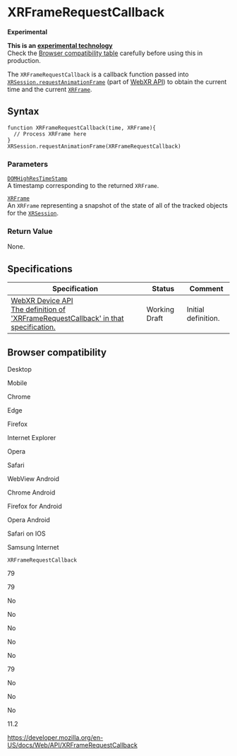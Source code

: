 XRFrameRequestCallback
======================

**Experimental**

**This is an [experimental technology](https://developer.mozilla.org/en-US/docs/MDN/Guidelines/Conventions_definitions#experimental)**  
Check the [Browser compatibility table](#browser_compatibility) carefully before using this in production.

The `XRFrameRequestCallback` is a callback function passed into [`XRSession.requestAnimationFrame`](xrsession/requestanimationframe) (part of [WebXR API](webxr_device_api)) to obtain the current time and the current [`XRFrame`](xrframe).

Syntax
------

    function XRFrameRequestCallback(time, XRFrame){
      // Process XRFrame here
    }
    XRSession.requestAnimationFrame(XRFrameRequestCallback)

### Parameters

[`DOMHighResTimeStamp`](domhighrestimestamp)  
A timestamp corresponding to the returned `XRFrame`.

[`XRFrame`](xrframe)  
An `XRFrame` representing a snapshot of the state of all of the tracked objects for the [`XRSession`](xrsession).

### Return Value

None.

Specifications
--------------

<table><thead><tr class="header"><th>Specification</th><th>Status</th><th>Comment</th></tr></thead><tbody><tr class="odd"><td><a href="https://immersive-web.github.io/webxr/#callbackdef-xrframerequestcallback">WebXR Device API<br />
<span class="small">The definition of 'XRFrameRequestCallback' in that specification.</span></a></td><td><span class="spec-wd">Working Draft</span></td><td>Initial definition.</td></tr></tbody></table>

Browser compatibility
---------------------

Desktop

Mobile

Chrome

Edge

Firefox

Internet Explorer

Opera

Safari

WebView Android

Chrome Android

Firefox for Android

Opera Android

Safari on IOS

Samsung Internet

`XRFrameRequestCallback`

79

79

No

No

No

No

No

79

No

No

No

11.2

<a href="https://developer.mozilla.org/en-US/docs/Web/API/XRFrameRequestCallback" class="_attribution-link">https://developer.mozilla.org/en-US/docs/Web/API/XRFrameRequestCallback</a>

